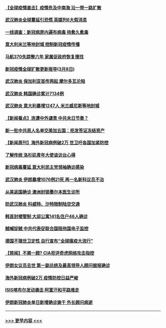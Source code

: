 #### [【全球疫情直击】疫情危及中南海 沿一带一路扩散](../pages/prog202/a102794985.md?t=03090531) 
#### [武汉肺炎全球蔓延引恐慌 英媒列6大假消息](../pages/prog202/a102794910.md?t=03090531) 
#### [一线调查：新冠病房内遍布病毒 待愈久愈毒](../pages/prog202/a102794885.md?t=03090531) 
#### [意大利米兰等地封城 控制新冠疫情传播](../pages/prog202/a102794919.md?t=03090531) 
#### [马航370失踪整六年 家属促政府恢复搜找](../pages/prog202/a102794906.md?t=03090531) 
#### [新冠疫情全球扩散更新报导(3月8日)](../pages/prog202/a102794904.md?t=03090531) 
#### [武汉肺炎 保加利亚首传两起 摩尔多瓦沦陷](../pages/prog202/a102794845.md?t=03090531) 
#### [武汉肺炎 韩国确诊累计7134例](../pages/prog202/a102794726.md?t=03090531) 
#### [武汉肺炎 意大利暴增1247人 米兰威尼斯等地封城](../pages/prog202/a102794689.md?t=03090531) 
#### [【新闻看点】连遭中外谴责 中共末日节奏？](../pages/prog202/a102794677.md?t=03090531) 
#### [新一批中共恶人名单交美加五国：拒发签证冻结资产](../pages/prog202/a102794665.md?t=03090531) 
#### [【新闻周刊】海外新冠病例破2万 世卫吁各国加紧防控](../pages/prog202/a102794613.md?t=03090531) 
#### [了解传统 洛杉矶青年大使谈访台心得](../pages/prog202/a102794378.md?t=03090531) 
#### [新冠病毒蔓延 意大利民主党领袖确诊感染](../pages/prog202/a102794368.md?t=03090531) 
#### [武汉肺炎 伊朗暴增1076例21死 再一名新科议员不治](../pages/prog202/a102794260.md?t=03090531) 
#### [从美返国确诊 澳洲封锁墨尔本医生诊所](../pages/prog202/a102794086.md?t=03090531) 
#### [防武汉肺炎 科威特、沙特限制陆空交通](../pages/prog202/a102793875.md?t=03090531) 
#### [韩首封楼管制 大邱公寓141名住户46人确诊](../pages/prog202/a102793841.md?t=03090531) 
#### [贼喊捉贼  中共代表促联合国阻他国电子监控](../pages/prog202/a102793638.md?t=03090531) 
#### [德国不理世卫定性 自行宣布“全球瘟疫大流行”](../pages/prog202/a102793673.md?t=03090531) 
#### [【禁闻】不屑一顾? CIA拒评奇虎网络攻击指控](../pages/prog202/a102793736.md?t=03090531) 
#### [伊朗女议员去世 第一副总统及最高领导人顾问据报确诊](../pages/prog202/a102793591.md?t=03090531) 
#### [海外新冠病例破2万 疫情防控日益严峻](../pages/prog202/a102793661.md?t=03090531) 
#### [ISIS喀布尔发动袭击 阿富汗和平路难走](../pages/prog202/a102793659.md?t=03090531) 
#### [伊朗新冠肺炎单日新增确诊逾千 外长顾问病逝](../pages/prog202/a102793574.md?t=03090531) 

----
#### [ >>> 更早内容 <<< ](../indexes/prog202-earlier.md)
